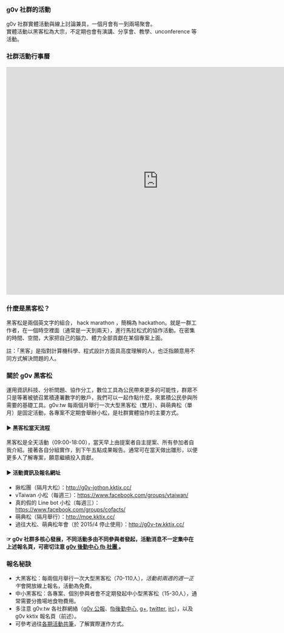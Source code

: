 ### g0v 社群的活動
g0v 社群實體活動與線上討論兼具，一個月會有一到兩場聚會。<br>
實體活動以黑客松為大宗，不定期也會有演講、分享會、教學、unconference 等活動。

### 社群活動行事曆
<iframe src="https://www.google.com/calendar/embed?src=cpcf6iv5pt9l6gl2ue3svo63e8%40group.calendar.google.com&ctz=Asia/Taipei" style="border: 0" width="800" height="600" frameborder="0" scrolling="no"></iframe>


### 什麼是黑客松？
黑客松是兩個英文字的組合， hack marathon ，簡稱為 hackathon。就是一群工作者，在一個時空裡面（通常是一天到兩天），進行馬拉松式的協作活動。在密集的時間、空間，大家把自己的腦力、體力全部貢獻在某個專案上面。

註：「黑客」是指對計算機科學、程式設計方面具高度理解的人，也泛指願意用不同方式解決問題的人。

### 關於 g0v 黑客松
運用資訊科技、分析問題、協作分工，數位工具為公民帶來更多的可能性，群眾不只是等著被號召累積連署數字的散戶，我們可以一起作點什麼，來累積公民參與所需要的基礎工具。g0v.tw 每兩個月舉行一次大型黑客松（雙月）、與萌典松（單月）是固定活動，各專案不定期會舉辦小松，是社群實體協作的主要方式。

#### ▶ 黑客松當天流程

黑客松是全天活動（09:00-18:00），當天早上由提案者自主提案、所有參加者自我介紹。接著各自分組實作，到下午五點成果報告。通常可在當天做出雛形，以便更多人了解專案，願意繼續投入貢獻。

#### ▶ 活動資訊及報名網址

* 揪松團（隔月大松）：http://g0v-jothon.kktix.cc/
* vTaiwan 小松（每週三）：https://www.facebook.com/groups/vtaiwan/
* 真的假的 Line bot 小松（每週三）：https://www.facebook.com/groups/cofacts/
* 萌典松（隔月舉行）：http://moe.kktix.cc/
* 過往大松、萌典松年會（於 2015/4 停止使用）：http://g0v-tw.kktix.cc/

#### ☞ g0v 社群多核心發展，不同活動多由不同參與者發起，活動消息不一定集中在上述報名頁，可密切注意 [g0v 後勤中心 fb 社團 ](https://www.facebook.com/groups/g0v.general/)。


### 報名秘訣

* 大黑客松：每兩個月舉行一次大型黑客松（70-110人），*活動前兩週的週一正午*會開放線上報名，活動為免費。
* 中小黑客松：各專案、個別參與者會不定期發起中小型黑客松（15-30人），通常需要分擔場地食物費用。
* 多注意 g0v.tw 各社群網絡（[g0v 公報](http://g0v.tw/zh-TW/communique.html)、[fb後勤中心](https://www.facebook.com/groups/g0v.general/), [g+](https://plus.google.com/+g0vTW/posts), [twitter](https://twitter.com/g0vtw), [irc](http://hack.g0v.tw/irc)），以及 g0v kktix 報名頁（前述）。
* 可參考過往[各期活動共筆](http://hack.g0v.tw)，了解實際運作方式。


